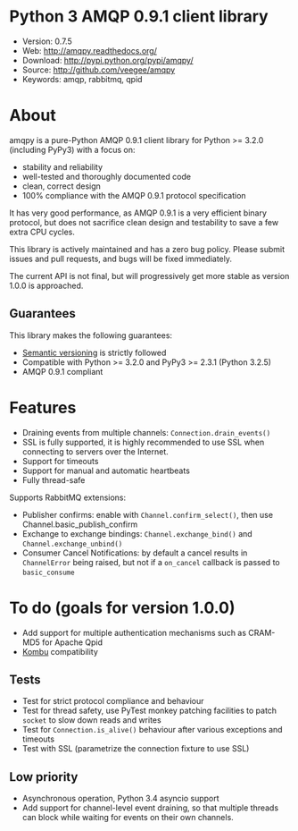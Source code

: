 Python 3 AMQP 0.9.1 client library
=====================================

* Version: 0.7.5
* Web: http://amqpy.readthedocs.org/
* Download: http://pypi.python.org/pypi/amqpy/
* Source: http://github.com/veegee/amqpy
* Keywords: amqp, rabbitmq, qpid


About
=====

amqpy is a pure-Python AMQP 0.9.1 client library for Python >= 3.2.0 (including PyPy3) with a focus on:

* stability and reliability
* well-tested and thoroughly documented code
* clean, correct design
* 100% compliance with the AMQP 0.9.1 protocol specification

It has very good performance, as AMQP 0.9.1 is a very efficient binary protocol, but does not sacrifice clean design and
testability to save a few extra CPU cycles. 

This library is actively maintained and has a zero bug policy. Please submit issues and pull requests, and bugs will be
fixed immediately. 

The current API is not final, but will progressively get more stable as version 1.0.0 is approached.


Guarantees
----------

This library makes the following guarantees:

* [Semantic versioning](http://semver.org/) is strictly followed
* Compatible with Python >= 3.2.0 and PyPy3 >= 2.3.1 (Python 3.2.5)
* AMQP 0.9.1 compliant


Features
========

* Draining events from multiple channels: `Connection.drain_events()`
* SSL is fully supported, it is highly recommended to use SSL when connecting to servers over the Internet.
* Support for timeouts
* Support for manual and automatic heartbeats
* Fully thread-safe

Supports RabbitMQ extensions:

* Publisher confirms: enable with `Channel.confirm_select()`, then use Channel.basic_publish_confirm
* Exchange to exchange bindings: `Channel.exchange_bind()` and `Channel.exchange_unbind()`
* Consumer Cancel Notifications: by default a cancel results in `ChannelError` being raised, but not if a `on_cancel`
  callback is passed to `basic_consume`


To do (goals for version 1.0.0)
===============================

* Add support for multiple authentication mechanisms such as CRAM-MD5 for Apache Qpid
* [Kombu](https://github.com/celery/kombu) compatibility


Tests
-----

* Test for strict protocol compliance and behaviour
* Test for thread safety, use PyTest monkey patching facilities to patch
  `socket` to slow down reads and writes
* Test for `Connection.is_alive()` behaviour after various exceptions and timeouts
* Test with SSL (parametrize the connection fixture to use SSL)


Low priority
------------

* Asynchronous operation, Python 3.4 asyncio support
* Add support for channel-level event draining, so that multiple threads can block while waiting for events on their
  own channels.
